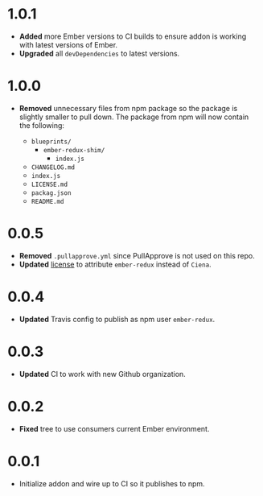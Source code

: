 # 1.0.1

* **Added** more Ember versions to CI builds to ensure addon is working with latest versions of Ember.
* **Upgraded** all `devDependencies` to latest versions.


# 1.0.0

* **Removed** unnecessary files from npm package so the package is slightly smaller to pull down. The package from npm will now contain the following:

  *  `blueprints/`
     * `ember-redux-shim/`
       * `index.js`
  * `CHANGELOG.md`
  * `index.js`
  * `LICENSE.md`
  * `packag.json`
  * `README.md`

# 0.0.5

* **Removed** `.pullapprove.yml` since PullApprove is not used on this repo.
* **Updated** [license](LICENSE) to attribute `ember-redux` instead of `Ciena`.

# 0.0.4

* **Updated** Travis config to publish as npm user `ember-redux`.


# 0.0.3

* **Updated** CI to work with new Github organization.


# 0.0.2

* **Fixed** tree to use consumers current Ember environment.


# 0.0.1

* Initialize addon and wire up to CI so it publishes to npm.


